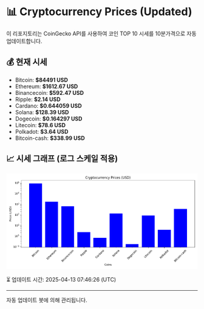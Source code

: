 
# 📊 Cryptocurrency Prices (Updated)

이 리포지토리는 CoinGecko API를 사용하여 코인 TOP 10 시세를 10분가격으로 자동 업데이트합니다.

## 💰 현재 시세
- Bitcoin: **$84491 USD**
- Ethereum: **$1612.67 USD**
- Binancecoin: **$592.47 USD**
- Ripple: **$2.14 USD**
- Cardano: **$0.644059 USD**
- Solana: **$128.39 USD**
- Dogecoin: **$0.164297 USD**
- Litecoin: **$78.6 USD**
- Polkadot: **$3.64 USD**
- Bitcoin-cash: **$338.99 USD**

## 📈 시세 그래프 (로그 스케일 적용)
![Crypto Prices](crypto_prices.png)

⏳ 업데이트 시간: 2025-04-13 07:46:26 (UTC)

---
자동 업데이트 봇에 의해 관리됩니다.
